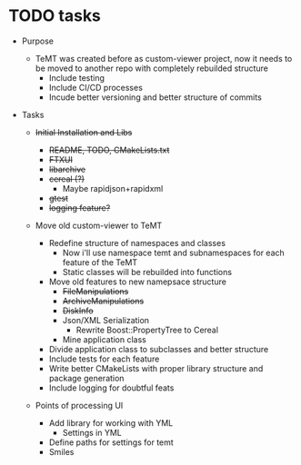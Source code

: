 # TODO tasks

+ Purpose
    + TeMT was created before as custom-viewer project, now it needs to be moved to another repo with completely rebuilded structure
        + Include testing
        + Include CI/CD processes
        + Incude better versioning and better structure of commits

+ Tasks
    + ~~Initial Installation and Libs~~
        + ~~README, TODO, CMakeLists.txt~~
        + ~~FTXUI~~
        + ~~libarchive~~
        + ~~cereal (?)~~
            + Maybe rapidjson+rapidxml
        + ~~gtest~~
        + ~~logging feature?~~
    
    + Move old custom-viewer to TeMT
        + Redefine structure of namespaces and classes
            + Now i'll use namespace temt and subnamespaces for each feature of the TeMT
            + Static classes will be rebuilded into functions
        + Move old features to new namepsace structure
            + ~~FileManipulations~~
            + ~~ArchiveManipulations~~
            + ~~DiskInfo~~
            + Json/XML Serialization
                + Rewrite Boost::PropertyTree to Cereal
            + Mine application class
        + Divide application class to subclasses and better structure
        + Include tests for each feature
        + Write better CMakeLists with proper library structure and package generation
        + Include logging for doubtful feats

    + Points of processing UI
        + Add library for working with YML
            + Settings in YML
        + Define paths for settings for temt
        + Smiles


